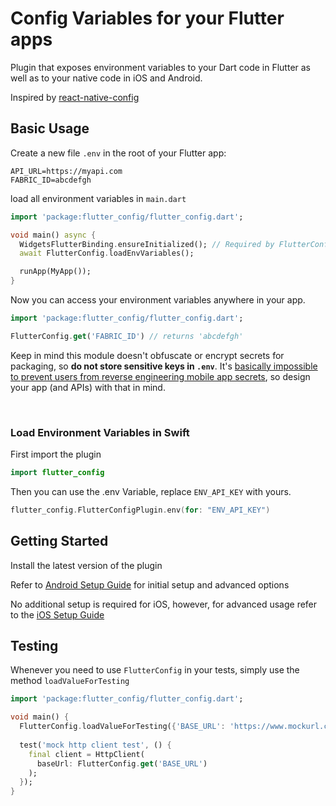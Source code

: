 # Config Variables for your Flutter apps

Plugin that exposes environment variables to your Dart code in Flutter as well as to your native code in iOS and Android.

Inspired by [react-native-config](https://github.com/luggit/react-native-config)

## Basic Usage

Create a new file `.env` in the root of your Flutter app:

```
API_URL=https://myapi.com
FABRIC_ID=abcdefgh
```

load all environment variables in `main.dart`

```dart
import 'package:flutter_config/flutter_config.dart';

void main() async {
  WidgetsFlutterBinding.ensureInitialized(); // Required by FlutterConfig
  await FlutterConfig.loadEnvVariables();

  runApp(MyApp());
}
```

Now you can access your environment variables anywhere in your app.

```dart
import 'package:flutter_config/flutter_config.dart';

FlutterConfig.get('FABRIC_ID') // returns 'abcdefgh'
```

Keep in mind this module doesn't obfuscate or encrypt secrets for packaging, so **do not store sensitive keys in `.env`**. It's [basically impossible to prevent users from reverse engineering mobile app secrets](https://rammic.github.io/2015/07/28/hiding-secrets-in-android-apps/), so design your app (and APIs) with that in mind.

<br/>

### Load Environment Variables in Swift

First import the plugin
```Swift
import flutter_config
```
Then you can use the .env Variable, replace `ENV_API_KEY` with yours.
```Swift
flutter_config.FlutterConfigPlugin.env(for: "ENV_API_KEY")
```


## Getting Started

Install the latest version of the plugin

Refer to [Android Setup Guide](./doc/ANDROID.md) for initial setup and advanced options

No additional setup is required for iOS, however, for advanced usage refer to the [iOS Setup Guide](./doc/IOS.md)

## Testing

Whenever you need to use `FlutterConfig` in your tests, simply use the method `loadValueForTesting`

```dart
import 'package:flutter_config/flutter_config.dart';

void main() {
  FlutterConfig.loadValueForTesting({'BASE_URL': 'https://www.mockurl.com'});
  
  test('mock http client test', () {
    final client = HttpClient(
      baseUrl: FlutterConfig.get('BASE_URL')
    );
  });
}
```
